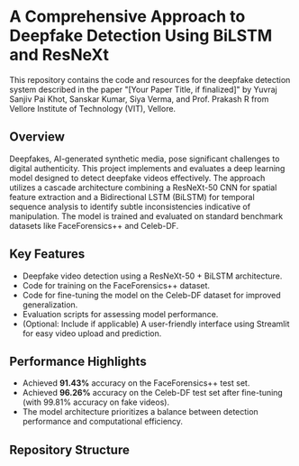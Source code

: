# A Comprehensive Approach to Deepfake Detection Using BiLSTM and ResNeXt

This repository contains the code and resources for the deepfake detection system described in the paper "[Your Paper Title, if finalized]" by Yuvraj Sanjiv Pai Khot, Sanskar Kumar, Siya Verma, and Prof. Prakash R from Vellore Institute of Technology (VIT), Vellore.

## Overview

Deepfakes, AI-generated synthetic media, pose significant challenges to digital authenticity. This project implements and evaluates a deep learning model designed to detect deepfake videos effectively. The approach utilizes a cascade architecture combining a ResNeXt-50 CNN for spatial feature extraction and a Bidirectional LSTM (BiLSTM) for temporal sequence analysis to identify subtle inconsistencies indicative of manipulation. The model is trained and evaluated on standard benchmark datasets like FaceForensics++ and Celeb-DF.

## Key Features

* Deepfake video detection using a ResNeXt-50 + BiLSTM architecture.
* Code for training on the FaceForensics++ dataset.
* Code for fine-tuning the model on the Celeb-DF dataset for improved generalization.
* Evaluation scripts for assessing model performance.
* (Optional: Include if applicable) A user-friendly interface using Streamlit for easy video upload and prediction.

## Performance Highlights

* Achieved **91.43%** accuracy on the FaceForensics++ test set.
* Achieved **96.26%** accuracy on the Celeb-DF test set after fine-tuning (with 99.81% accuracy on fake videos).
* The model architecture prioritizes a balance between detection performance and computational efficiency.

## Repository Structure
